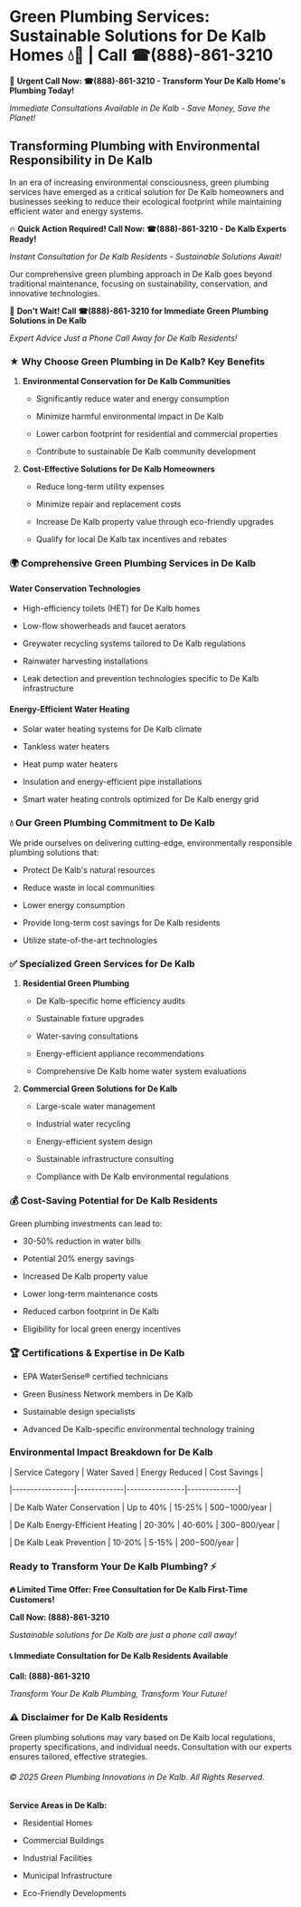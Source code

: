 # Green Plumbing Services: Sustainable Solutions for De Kalb Homes 💧🌿 | Call ☎(888)-861-3210

🚨 **Urgent Call Now: ☎(888)-861-3210 - Transform Your De Kalb Home's Plumbing Today!**
*Immediate Consultations Available in De Kalb - Save Money, Save the Planet!*

## Transforming Plumbing with Environmental Responsibility in De Kalb

In an era of increasing environmental consciousness, green plumbing services have emerged as a critical solution for De Kalb homeowners and businesses seeking to reduce their ecological footprint while maintaining efficient water and energy systems. 

🔥 **Quick Action Required! Call Now: ☎(888)-861-3210 - De Kalb Experts Ready!**
*Instant Consultation for De Kalb Residents - Sustainable Solutions Await!*

Our comprehensive green plumbing approach in De Kalb goes beyond traditional maintenance, focusing on sustainability, conservation, and innovative technologies.

🚨 **Don't Wait! Call ☎(888)-861-3210 for Immediate Green Plumbing Solutions in De Kalb**
*Expert Advice Just a Phone Call Away for De Kalb Residents!*

### ★ Why Choose Green Plumbing in De Kalb? Key Benefits

1. **Environmental Conservation for De Kalb Communities** 
   - Significantly reduce water and energy consumption
   - Minimize harmful environmental impact in De Kalb
   - Lower carbon footprint for residential and commercial properties
   - Contribute to sustainable De Kalb community development

2. **Cost-Effective Solutions for De Kalb Homeowners** 
   - Reduce long-term utility expenses
   - Minimize repair and replacement costs
   - Increase De Kalb property value through eco-friendly upgrades
   - Qualify for local De Kalb tax incentives and rebates

### 🌍 Comprehensive Green Plumbing Services in De Kalb

#### Water Conservation Technologies
- High-efficiency toilets (HET) for De Kalb homes
- Low-flow showerheads and faucet aerators
- Greywater recycling systems tailored to De Kalb regulations
- Rainwater harvesting installations
- Leak detection and prevention technologies specific to De Kalb infrastructure

#### Energy-Efficient Water Heating
- Solar water heating systems for De Kalb climate
- Tankless water heaters
- Heat pump water heaters
- Insulation and energy-efficient pipe installations
- Smart water heating controls optimized for De Kalb energy grid

### 💧 Our Green Plumbing Commitment to De Kalb

We pride ourselves on delivering cutting-edge, environmentally responsible plumbing solutions that:
- Protect De Kalb's natural resources
- Reduce waste in local communities
- Lower energy consumption
- Provide long-term cost savings for De Kalb residents
- Utilize state-of-the-art technologies

### ✅ Specialized Green Services for De Kalb

1. **Residential Green Plumbing**
   - De Kalb-specific home efficiency audits
   - Sustainable fixture upgrades
   - Water-saving consultations
   - Energy-efficient appliance recommendations
   - Comprehensive De Kalb home water system evaluations

2. **Commercial Green Solutions for De Kalb**
   - Large-scale water management
   - Industrial water recycling
   - Energy-efficient system design
   - Sustainable infrastructure consulting
   - Compliance with De Kalb environmental regulations

### 💰 Cost-Saving Potential for De Kalb Residents

Green plumbing investments can lead to:
- 30-50% reduction in water bills
- Potential 20% energy savings
- Increased De Kalb property value
- Lower long-term maintenance costs
- Reduced carbon footprint in De Kalb
- Eligibility for local green energy incentives

### 🏆 Certifications & Expertise in De Kalb

- EPA WaterSense® certified technicians
- Green Business Network members in De Kalb
- Sustainable design specialists
- Advanced De Kalb-specific environmental technology training

### Environmental Impact Breakdown for De Kalb

| Service Category | Water Saved | Energy Reduced | Cost Savings |
|-----------------|-------------|----------------|--------------|
| De Kalb Water Conservation | Up to 40% | 15-25% | $500-$1000/year |
| De Kalb Energy-Efficient Heating | 20-30% | 40-60% | $300-$800/year |
| De Kalb Leak Prevention | 10-20% | 5-15% | $200-$500/year |

### Ready to Transform Your De Kalb Plumbing? ⚡

**🔥 Limited Time Offer: Free Consultation for De Kalb First-Time Customers!**

**Call Now: (888)-861-3210**
*Sustainable solutions for De Kalb are just a phone call away!*

#### 📞 Immediate Consultation for De Kalb Residents Available

**Call: (888)-861-3210**
*Transform Your De Kalb Plumbing, Transform Your Future!*

### ⚠️ Disclaimer for De Kalb Residents

Green plumbing solutions may vary based on De Kalb local regulations, property specifications, and individual needs. Consultation with our experts ensures tailored, effective strategies.

###### © 2025 Green Plumbing Innovations in De Kalb. All Rights Reserved.

**Service Areas in De Kalb:** 
- Residential Homes
- Commercial Buildings
- Industrial Facilities
- Municipal Infrastructure
- Eco-Friendly Developments